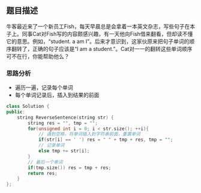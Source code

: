 ## 题目描述
牛客最近来了一个新员工Fish，每天早晨总是会拿着一本英文杂志，写些句子在本子上。同事Cat对Fish写的内容颇感兴趣，有一天他向Fish借来翻看，但却读不懂它的意思。例如，“student. a am I”。后来才意识到，这家伙原来把句子单词的顺序翻转了，正确的句子应该是“I am a student.”。Cat对一一的翻转这些单词顺序可不在行，你能帮助他么？

### 思路分析
- 遍历一遍，记录每个单词
- 每个单词记录后，插入到结果的前面

```C++
class Solution {
public:
    string ReverseSentence(string str) {
        string res = "", tmp = "";
        for(unsigned int i = 0; i < str.size(); ++i){
            // 遇到空格，将单词插入到字符串前面，重置单词
            if(str[i] == ' ') res = " " + tmp + res, tmp = "";
            // 记录单词
            else tmp += str[i];
        }
        // 最后一个单词
        if(tmp.size()) res = tmp + res;
        return res;
    }
};
```